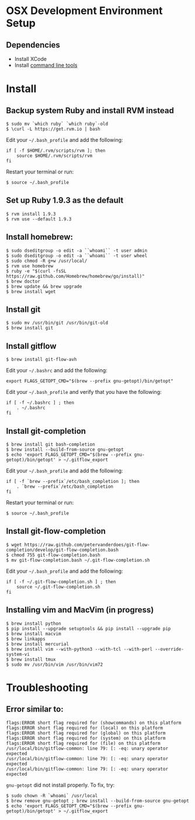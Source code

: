 # OSX Development Environment Setup

## Dependencies

- Install XCode
- Install [command line tools](http://connect.apple.com/)

# Install #

## Backup system Ruby and install RVM instead
	$ sudo mv `which ruby` `which ruby`-old
	$ \curl -L https://get.rvm.io | bash
	
Edit your `~/.bash_profile` and add the following:
	
	if [ -f $HOME/.rvm/scripts/rvm ]; then
		source $HOME/.rvm/scripts/rvm
	fi
	
Restart your terminal or run: 
	
	$ source ~/.bash_profile

## Set up Ruby 1.9.3 as the default

	$ rvm install 1.9.3
	$ rvm use --default 1.9.3

## Install homebrew:

	$ sudo dseditgroup -o edit -a ``whoami`` -t user admin
	$ sudo dseditgroup -o edit -a ``whoami`` -t user wheel
	$ sudo chmod -R g+w /usr/local/
	$ rvm use homebrew
	$ ruby -e "$(curl -fsSL https://raw.github.com/Homebrew/homebrew/go/install)"
	$ brew doctor
	$ brew update && brew upgrade
	$ brew install wget
	
## Install git

	$ sudo mv /usr/bin/git /usr/bin/git-old
	$ brew install git

## Install gitflow

	$ brew install git-flow-avh
	
Edit your `~/.bashrc` and add the following:

	export FLAGS_GETOPT_CMD="$(brew --prefix gnu-getopt)/bin/getopt"
	
Edit your `~/.bash_profile` and verify that you have the following:

	if [ -f ~/.bashrc ] ; then
		. ~/.bashrc
	fi

## Install git-completion

	$ brew install git bash-completion
	$ brew install --build-from-source gnu-getopt
	$ echo 'export FLAGS_GETOPT_CMD="$(brew --prefix gnu-getopt)/bin/getopt' > ~/.gitflow_export
	
Edit your `~/.bash_profile` and add the following:
	
	if [ -f `brew --prefix`/etc/bash_completion ]; then
		. `brew --prefix`/etc/bash_completion
	fi
	
Restart your terminal or run: 
	
	$ source ~/.bash_profile

## Install git-flow-completion
	
	$ wget https://raw.github.com/petervanderdoes/git-flow-completion/develop/git-flow-completion.bash
	$ chmod 755 git-flow-completion.bash
	$ mv git-flow-completion.bash ~/.git-flow-completion.sh
	
Edit your `~/.bash_profile` and add the following:

	if [ -f ~/.git-flow-completion.sh ] ; then
		source ~/.git-flow-completion.sh
	fi
	

## Installing vim and MacVim (in progress)

	$ brew install python
	$ pip install --upgrade setuptools && pip install --upgrade pip
	$ brew install macvim
	$ brew linkapps
	$ brew install mercurial
	$ brew install vim --with-python3 --with-tcl --with-perl --override-system-vi
	$ brew install tmux
	$ sudo mv /usr/bin/vim /usr/bin/vim72


# Troubleshooting

## Error similar to:

	flags:ERROR short flag required for (showcommands) on this platform
	flags:ERROR short flag required for (local) on this platform
	flags:ERROR short flag required for (global) on this platform
	flags:ERROR short flag required for (system) on this platform
	flags:ERROR short flag required for (file) on this platform
	/usr/local/bin/gitflow-common: line 79: [: -eq: unary operator expected
	/usr/local/bin/gitflow-common: line 79: [: -eq: unary operator expected
	/usr/local/bin/gitflow-common: line 79: [: -eq: unary operator expected

`gnu-getopt` did not install properly. To fix, try:
	
	$ sudo chown -R `whoami` /usr/local 
	$ brew remove gnu-getopt ; brew install --build-from-source gnu-getopt
	$ echo 'export FLAGS_GETOPT_CMD="$(brew --prefix gnu-getopt)/bin/getopt' > ~/.gitflow_export
